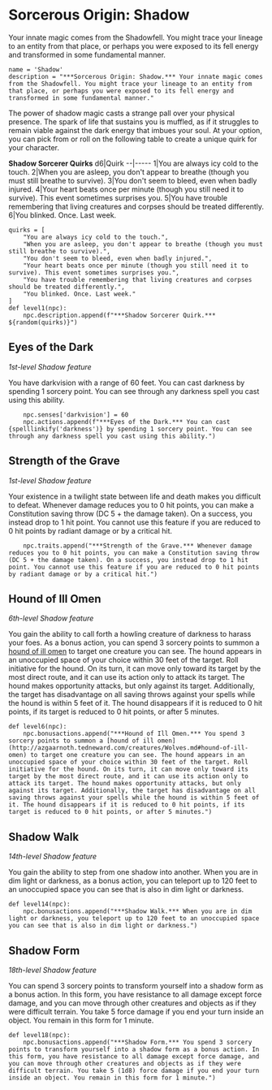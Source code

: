 # Sorcerous Origin: Shadow
Your innate magic comes from the Shadowfell. You might trace your lineage to an entity from that place, or perhaps you were exposed to its fell energy and transformed in some fundamental manner.

```
name = 'Shadow'
description = "***Sorcerous Origin: Shadow.*** Your innate magic comes from the Shadowfell. You might trace your lineage to an entity from that place, or perhaps you were exposed to its fell energy and transformed in some fundamental manner."
```

The power of shadow magic casts a strange pall over your physical presence. The spark of life that sustains you is muffled, as if it struggles to remain viable against the dark energy that imbues your soul. At your option, you can pick from or roll on the following table to create a unique quirk for your character.

**Shadow Sorcerer Quirks**
d6|Quirk
--|-----
1|You are always icy cold to the touch.
2|When you are asleep, you don't appear to breathe (though you must still breathe to survive).
3|You don't seem to bleed, even when badly injured.
4|Your heart beats once per minute (though you still need it to survive). This event sometimes surprises you.
5|You have trouble remembering that living creatures and corpses should be treated differently.
6|You blinked. Once. Last week.

```
quirks = [
    "You are always icy cold to the touch.",
    "When you are asleep, you don't appear to breathe (though you must still breathe to survive).",
    "You don't seem to bleed, even when badly injured.",
    "Your heart beats once per minute (though you still need it to survive). This event sometimes surprises you.",
    "You have trouble remembering that living creatures and corpses should be treated differently.",
    "You blinked. Once. Last week."
]
def level1(npc):
    npc.description.append(f"***Shadow Sorcerer Quirk.*** ${random(quirks)}")
```

## Eyes of the Dark
*1st-level Shadow feature*

You have darkvision with a range of 60 feet. You can cast darkness by spending 1 sorcery point. You can see through any darkness spell you cast using this ability.

```
    npc.senses['darkvision'] = 60
    npc.actions.append(f"***Eyes of the Dark.*** You can cast {spelllinkify('darkness')} by spending 1 sorcery point. You can see through any darkness spell you cast using this ability.")
```

## Strength of the Grave
*1st-level Shadow feature*

Your existence in a twilight state between life and death makes you difficult to defeat. Whenever damage reduces you to 0 hit points, you can make a Constitution saving throw (DC 5 + the damage taken). On a success, you instead drop to 1 hit point. You cannot use this feature if you are reduced to 0 hit points by radiant damage or by a critical hit.

```
    npc.traits.append("***Strength of the Grave.*** Whenever damage reduces you to 0 hit points, you can make a Constitution saving throw (DC 5 + the damage taken). On a success, you instead drop to 1 hit point. You cannot use this feature if you are reduced to 0 hit points by radiant damage or by a critical hit.")
```

## Hound of Ill Omen
*6th-level Shadow feature*

You gain the ability to call forth a howling creature of darkness to harass your foes. As a bonus action, you can spend 3 sorcery points to summon a [hound of ill omen](../../Creatures/Wolves.md#hound-of-ill-omen) to target one creature you can see. The hound appears in an unoccupied space of your choice within 30 feet of the target. Roll initiative for the hound. On its turn, it can move only toward its target by the most direct route, and it can use its action only to attack its target. The hound makes opportunity attacks, but only against its target. Additionally, the target has disadvantage on all saving throws against your spells while the hound is within 5 feet of it. The hound disappears if it is reduced to 0 hit points, if its target is reduced to 0 hit points, or after 5 minutes.

```
def level6(npc):
    npc.bonusactions.append("***Hound of Ill Omen.*** You spend 3 sorcery points to summon a [hound of ill omen](http://azgaarnoth.tedneward.com/creatures/Wolves.md#hound-of-ill-omen) to target one creature you can see. The hound appears in an unoccupied space of your choice within 30 feet of the target. Roll initiative for the hound. On its turn, it can move only toward its target by the most direct route, and it can use its action only to attack its target. The hound makes opportunity attacks, but only against its target. Additionally, the target has disadvantage on all saving throws against your spells while the hound is within 5 feet of it. The hound disappears if it is reduced to 0 hit points, if its target is reduced to 0 hit points, or after 5 minutes.")
```

## Shadow Walk
*14th-level Shadow feature*

You gain the ability to step from one shadow into another. When you are in dim light or darkness, as a bonus action, you can teleport up to 120 feet to an unoccupied space you can see that is also in dim light or darkness.

```
def level14(npc):
    npc.bonusactions.append("***Shadow Walk.*** When you are in dim light or darkness, you teleport up to 120 feet to an unoccupied space you can see that is also in dim light or darkness.")
```

## Shadow Form
*18th-level Shadow feature*

You can spend 3 sorcery points to transform yourself into a shadow form as a bonus action. In this form, you have resistance to all damage except force damage, and you can move through other creatures and objects as if they were difficult terrain. You take 5 force damage if you end your turn inside an object. You remain in this form for 1 minute.

```
def level18(npc):
    npc.bonusactions.append("***Shadow Form.*** You spend 3 sorcery points to transform yourself into a shadow form as a bonus action. In this form, you have resistance to all damage except force damage, and you can move through other creatures and objects as if they were difficult terrain. You take 5 (1d8) force damage if you end your turn inside an object. You remain in this form for 1 minute.")
```
